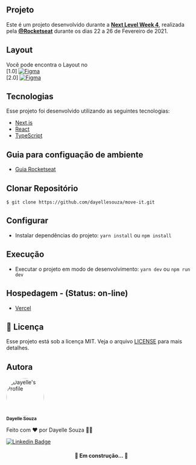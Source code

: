 ## Projeto

Este é um projeto desenvolvido durante a **[Next Level Week 4](https://nextlevelweek.com/)**, realizada pela **[@Rocketseat](https://github.com/Rocketseat)** durante os dias 22 a 26 de Fevereiro de 2021.

## Layout

Você pode encontra o Layout no 
</br>
[1.0] <a href="https://www.figma.com/file/UnPgRXKJulEvLAq3qkfRQX/Move.it-1.0" target="_blank"><img alt="Figma" 
src="https://img.shields.io/badge/figma%20-%23F24E1E.svg?&style=for-the-badge&logo=figma&logoColor=white"/></a>
</br>
[2.0] <a href="https://www.figma.com/file/vRbW1u0CEZuG2zE6bU5qLg/Move.it-2.0" target="_blank"><img alt="Figma" 
src="https://img.shields.io/badge/figma%20-%23F24E1E.svg?&style=for-the-badge&logo=figma&logoColor=white"/></a>


## Tecnologias

Esse projeto foi desenvolvido utilizando as seguintes tecnologias:

- [Next.js](https://nextjs.org/)
- [React](https://reactjs.org)
- [TypeScript](https://www.typescriptlang.org/)

## Guia para configuação de ambiente

- [Guia Rocketseat](https://www.notion.so/Configura-es-do-ambiente-React-76f2963a042f45b9b9b567a2795945b8)

## Clonar Repositório

`$ git clone https://github.com/dayellesouza/move-it.git`

## Configurar

- Instalar dependências do projeto:
`yarn install` ou `npm install`

## Execução

- Executar o projeto em modo de desenvolvimento:
`yarn dev` ou `npm run dev`

## Hospedagem - (Status: on-line)

- [Vercel](https://moveit-dayellesouza.vercel.app/)

## 📝 Licença

Esse projeto está sob a licença MIT. Veja o arquivo [LICENSE](LICENSE.md) para mais detalhes.

## Autora

<a href="https://github.com/dayellesouza">
 <img style="border-radius: 50%;" src="https://github.com/dayellesouza.png" width="100px;" alt="Dayelle's Profile"/>
 <br />
 <sub><b>Dayelle Souza</b></sub></a> 


Feito com ❤️ por Dayelle Souza 👋🏽 

[![Linkedin Badge](https://img.shields.io/badge/-Dayelle-blue?style=flat-square&logo=Linkedin&logoColor=white&link=https://www.linkedin.com/in/dayellesouza/)](https://www.linkedin.com/in/dayellesouza/) 


<h4 align="center"> 
	🚧  Em construção...  🚧
</h4>

